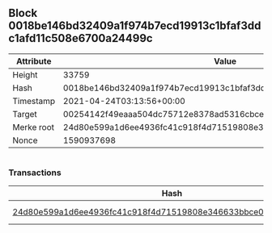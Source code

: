 ## Block 0018be146bd32409a1f974b7ecd19913c1bfaf3ddc1afd11c508e6700a24499c

Attribute | Value
--- | ---
Height | 33759
Hash | 0018be146bd32409a1f974b7ecd19913c1bfaf3ddc1afd11c508e6700a24499c
Timestamp | 2021-04-24T03:13:56+00:00
Target | 00254142f49eaaa504dc75712e8378ad5316cbcead634704b3734b6271167cc4
Merke root | 24d80e599a1d6ee4936fc41c918f4d71519808e346633bbce0412aad189dfedb
Nonce | 1590937698

```

```

### Transactions

Hash | Amount
--- | ---
[24d80e599a1d6ee4936fc41c918f4d71519808e346633bbce0412aad189dfedb](24d80e599a1d6ee4936fc41c918f4d71519808e346633bbce0412aad189dfedb.md) | 10.00000000 SKEPTI 
